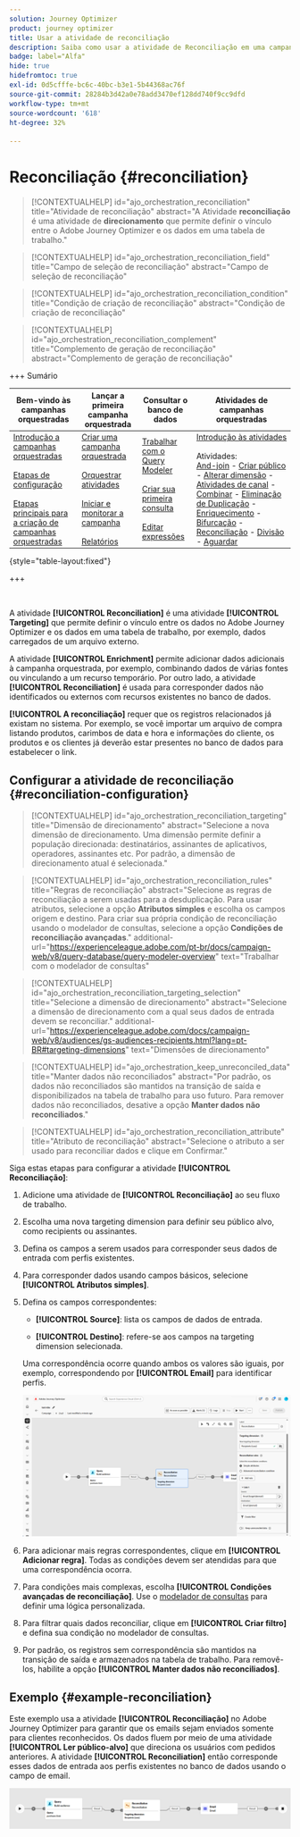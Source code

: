 ```yaml
---
solution: Journey Optimizer
product: journey optimizer
title: Usar a atividade de reconciliação
description: Saiba como usar a atividade de Reconciliação em uma campanha orquestrada
badge: label="Alfa"
hide: true
hidefromtoc: true
exl-id: 0d5cfffe-bc6c-40bc-b3e1-5b44368ac76f
source-git-commit: 28284b3d42a0e78add3470ef128dd740f9cc9dfd
workflow-type: tm+mt
source-wordcount: '618'
ht-degree: 32%

---
```


# Reconciliação {#reconciliation}

>[!CONTEXTUALHELP]
>id="ajo_orchestration_reconciliation"
>title="Atividade de reconciliação"
>abstract="A Atividade **reconciliação** é uma atividade de **direcionamento** que permite definir o vínculo entre o Adobe Journey Optimizer e os dados em uma tabela de trabalho."

>[!CONTEXTUALHELP]
>id="ajo_orchestration_reconciliation_field"
>title="Campo de seleção de reconciliação"
>abstract="Campo de seleção de reconciliação"

>[!CONTEXTUALHELP]
>id="ajo_orchestration_reconciliation_condition"
>title="Condição de criação de reconciliação"
>abstract="Condição de criação de reconciliação"

>[!CONTEXTUALHELP]
>id="ajo_orchestration_reconciliation_complement"
>title="Complemento de geração de reconciliação"
>abstract="Complemento de geração de reconciliação"

+++ Sumário

| Bem-vindo às campanhas orquestradas | Lançar a primeira campanha orquestrada | Consultar o banco de dados | Atividades de campanhas orquestradas |
|---|---|---|---|
| [Introdução a campanhas orquestradas](../gs-orchestrated-campaigns.md)<br/><br/>[Etapas de configuração](../configuration-steps.md)<br/><br/>[Etapas principais para a criação de campanhas orquestradas](../gs-campaign-creation.md) | [Criar uma campanha orquestrada](../create-orchestrated-campaign.md)<br/><br/>[Orquestrar atividades](../orchestrate-activities.md)<br/><br/>[Iniciar e monitorar a campanha](../start-monitor-campaigns.md)<br/><br/>[Relatórios](../reporting-campaigns.md) | [Trabalhar com o Query Modeler](../orchestrated-rule-builder.md)<br/><br/>[Criar sua primeira consulta](../build-query.md)<br/><br/>[Editar expressões](../edit-expressions.md) | [Introdução às atividades](about-activities.md)<br/><br/>Atividades:<br/>[And-join](and-join.md) - [Criar público](build-audience.md) - [Alterar dimensão](change-dimension.md) - [Atividades de canal](channels.md) - [Combinar](combine.md) - [Eliminação de Duplicação](deduplication.md) - [Enriquecimento](enrichment.md) - [Bifurcação](fork.md) - [Reconciliação](reconciliation.md) - [Divisão](split.md) - [Aguardar](wait.md) |

{style="table-layout:fixed"}

+++

<br/>

A atividade **[!UICONTROL Reconciliation]** é uma atividade **[!UICONTROL Targeting]** que permite definir o vínculo entre os dados no Adobe Journey Optimizer e os dados em uma tabela de trabalho, por exemplo, dados carregados de um arquivo externo.

A atividade **[!UICONTROL Enrichment]** permite adicionar dados adicionais à campanha orquestrada, por exemplo, combinando dados de várias fontes ou vinculando a um recurso temporário. Por outro lado, a atividade **[!UICONTROL Reconciliation]** é usada para corresponder dados não identificados ou externos com recursos existentes no banco de dados.

**[!UICONTROL A reconciliação]** requer que os registros relacionados já existam no sistema. Por exemplo, se você importar um arquivo de compra listando produtos, carimbos de data e hora e informações do cliente, os produtos e os clientes já deverão estar presentes no banco de dados para estabelecer o link.

## Configurar a atividade de reconciliação {#reconciliation-configuration}

>[!CONTEXTUALHELP]
>id="ajo_orchestration_reconciliation_targeting"
>title="Dimensão de direcionamento"
>abstract="Selecione a nova dimensão de direcionamento. Uma dimensão permite definir a população direcionada: destinatários, assinantes de aplicativos, operadores, assinantes etc. Por padrão, a dimensão de direcionamento atual é selecionada."

>[!CONTEXTUALHELP]
>id="ajo_orchestration_reconciliation_rules"
>title="Regras de reconciliação"
>abstract="Selecione as regras de reconciliação a serem usadas para a desduplicação. Para usar atributos, selecione a opção **Atributos simples** e escolha os campos origem e destino. Para criar sua própria condição de reconciliação usando o modelador de consultas, selecione a opção **Condições de reconciliação avançadas**."
>additional-url="https://experienceleague.adobe.com/pt-br/docs/campaign-web/v8/query-database/query-modeler-overview" text="Trabalhar com o modelador de consultas"

>[!CONTEXTUALHELP]
>id="ajo_orchestration_reconciliation_targeting_selection"
>title="Selecione a dimensão de direcionamento"
>abstract="Selecione a dimensão de direcionamento com a qual seus dados de entrada devem se reconciliar."
>additional-url="https://experienceleague.adobe.com/docs/campaign-web/v8/audiences/gs-audiences-recipients.html?lang=pt-BR#targeting-dimensions" text="Dimensões de direcionamento"

>[!CONTEXTUALHELP]
>id="ajo_orchestration_keep_unreconciled_data"
>title="Manter dados não reconciliados"
>abstract="Por padrão, os dados não reconciliados são mantidos na transição de saída e disponibilizados na tabela de trabalho para uso futuro. Para remover dados não reconciliados, desative a opção **Manter dados não reconciliados**."

>[!CONTEXTUALHELP]
>id="ajo_orchestration_reconciliation_attribute"
>title="Atributo de reconciliação"
>abstract="Selecione o atributo a ser usado para reconciliar dados e clique em Confirmar."

Siga estas etapas para configurar a atividade **[!UICONTROL Reconciliação]**:

1. Adicione uma atividade de **[!UICONTROL Reconciliação]** ao seu fluxo de trabalho.

1. Escolha uma nova targeting dimension para definir seu público alvo, como recipients ou assinantes.

1. Defina os campos a serem usados para corresponder seus dados de entrada com perfis existentes.

1. Para corresponder dados usando campos básicos, selecione **[!UICONTROL Atributos simples]**.

1. Defina os campos correspondentes:

   * **[!UICONTROL Source]**: lista os campos de dados de entrada.

   * **[!UICONTROL Destino]**: refere-se aos campos na targeting dimension selecionada.

   Uma correspondência ocorre quando ambos os valores são iguais, por exemplo, correspondendo por **[!UICONTROL Email]** para identificar perfis.

   ![](../assets/workflow-reconciliation-criteria.png)

1. Para adicionar mais regras correspondentes, clique em **[!UICONTROL Adicionar regra]**. Todas as condições devem ser atendidas para que uma correspondência ocorra.

1. Para condições mais complexas, escolha **[!UICONTROL Condições avançadas de reconciliação]**. Use o [modelador de consultas](../orchestrated-rule-builder.md) para definir uma lógica personalizada.

1. Para filtrar quais dados reconciliar, clique em **[!UICONTROL Criar filtro]** e defina sua condição no modelador de consultas.

1. Por padrão, os registros sem correspondência são mantidos na transição de saída e armazenados na tabela de trabalho. Para removê-los, habilite a opção **[!UICONTROL Manter dados não reconciliados]**.

## Exemplo {#example-reconciliation}

Este exemplo usa a atividade **[!UICONTROL Reconciliação]** no Adobe Journey Optimizer para garantir que os emails sejam enviados somente para clientes reconhecidos. Os dados fluem por meio de uma atividade **[!UICONTROL Ler público-alvo]** que direciona os usuários com pedidos anteriores. A atividade **[!UICONTROL Reconciliation]** então corresponde esses dados de entrada aos perfis existentes no banco de dados usando o campo de email.

![](../assets/workflow-reconciliation-sample-1.0.png)
